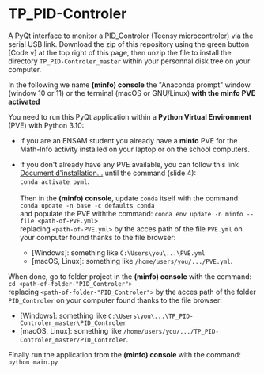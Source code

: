 # TP_PID-Controler

A PyQt interface to monitor a PID_Controler (Teensy microcontroler) via the serial USB link. 
Download the zip of this repository using the green button [Code v] at the top right of this page, then unzip the file to install the directory `TP_PID-Controler_master` within your personnal disk tree on your computer.

In the following we name __(minfo) console__ the "Anaconda prompt" window (window 10 or 11) or the terminal (macOS or GNU/Linux) __with the minfo PVE activated__

You need to run this PyQt application within a __Python Virtual Environment__ (PVE) with Python 3.10:</br>

- If you are an ENSAM student you already have a __minfo__ PVE for the Math-Info activity installed on your laptop or on the school computers.

- If you don't already have any PVE available, you can follow this link <A href="https://savoir.ensam.eu/moodle/mod/resource/view.php?id=10170">Document d'installation...</A> until the command (slide 4):<br>
`conda activate pyml`.<br><br>
Then in the __(minfo) console__, update `conda` itself with the command: `conda update -n base -c defaults conda`<br>
and populate the PVE withthe command: `conda env update -n minfo --file <path-of-PVE.yml>`<br>
replacing `<path-of-PVE.yml>` by the acces path of the file `PVE.yml` on your computer found thanks to the file browser:
    - [Windows]: something like `C:\Users\you\...\PVE.yml` 
    - [macOS, Linux]: something like `/home/users/you/.../PVE.yml`.<br>
    
When done, go to folder project in the __(minfo) console__ with the command:<br>
`cd <path-of-folder-"PID_Controler">`<br>
replacing `<path-of-folder-"PID_Controler">` by the acces path of the folder `PID_Controler` on your computer found thanks to the file browser:

- [Windows]: something like `C:\Users\you\...\TP_PID-Controler_master\PID_Controler`
- [macOS, Linux]: something like `/home/users/you/.../TP_PID-Controler_master/PID_Controler`.

Finally run the application from the __(minfo) console__ with the command:<br>
`python main.py`<br>



